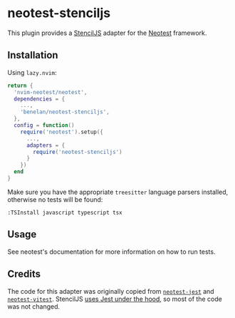# neotest-stenciljs

This plugin provides a [StencilJS](https://stenciljs.com) adapter for the
[Neotest](https://github.com/rcarriga/neotest) framework.

## Installation

Using `lazy.nvim`:

```lua
return {
  'nvim-neotest/neotest',
  dependencies = {
    ...,
    'benelan/neotest-stenciljs',
  },
  config = function()
    require('neotest').setup({
      ...,
      adapters = {
        require('neotest-stenciljs')
      }
    })
  end
}
```

Make sure you have the appropriate `treesitter` language parsers installed,
otherwise no tests will be found:

```vim
:TSInstall javascript typescript tsx
```

## Usage

See neotest's documentation for more information on how to run tests.

## Credits

The code for this adapter was originally copied from [`neotest-jest`](https://github.com/nvim-neotest/neotest-jest)
and [`neotest-vitest`](https://github.com/marilari88/neotest-vitest). StencilJS
[uses Jest under the hood](https://stenciljs.com/docs/testing-overview),
so most of the code was not changed.
